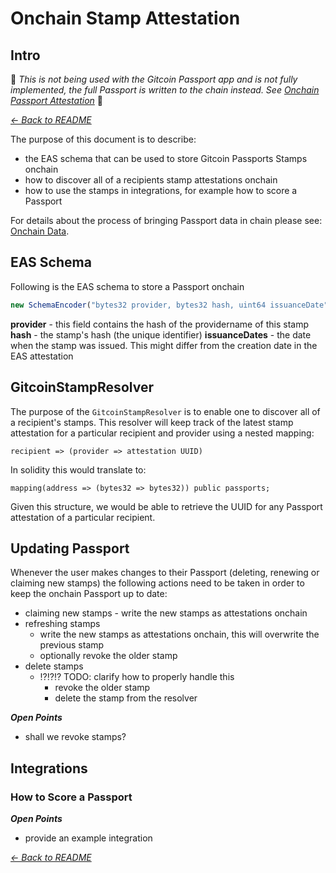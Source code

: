# Onchain Stamp Attestation

## Intro

🛑
_This is not being used with the Gitcoin Passport app and is not fully implemented,
the full Passport is written to the chain instead. See
[Onchain Passport Attestation](./01-onchain-passport-attestation.md)_
🛑

_[← Back to README](..#other-topics)_

The purpose of this document is to describe:

- the EAS schema that can be used to store Gitcoin Passports Stamps onchain
- how to discover all of a recipients stamp attestations onchain
- how to use the stamps in integrations, for example how to score a Passport

For details about the process of bringing Passport data in chain please see: [Onchain Data](./00-onchain-data.md).

## EAS Schema

Following is the EAS schema to store a Passport onchain

```js
new SchemaEncoder("bytes32 provider, bytes32 hash, uint64 issuanceDate");
```

**provider** - this field contains the hash of the providername of this stamp
**hash** - the stamp's hash (the unique identifier)
**issuanceDates** - the date when the stamp was issued. This might differ from the creation date in the EAS attestation

## GitcoinStampResolver

The purpose of the `GitcoinStampResolver` is to enable one to discover all of a recipient's stamps.
This resolver will keep track of the latest stamp attestation for a particular recipient and provider using a nested mapping:

    recipient => (provider => attestation UUID)

In solidity this would translate to:

    mapping(address => (bytes32 => bytes32)) public passports;

Given this structure, we would be able to retrieve the UUID for any Passport attestation of a particular recipient.

## Updating Passport

Whenever the user makes changes to their Passport (deleting, renewing or claiming new stamps) the following actions need to be taken in order to keep the onchain Passport up to date:

- claiming new stamps - write the new stamps as attestations onchain
- refreshing stamps
  - write the new stamps as attestations onchain, this will overwrite the previous stamp
  - optionally revoke the older stamp
- delete stamps
  - ⁉️⁉️⁉️ TODO: clarify how to properly handle this
    - revoke the older stamp
    - delete the stamp from the resolver

**_Open Points_**

- shall we revoke stamps?

## Integrations

### How to Score a Passport

**_Open Points_**

- provide an example integration

_[← Back to README](..#other-topics)_
